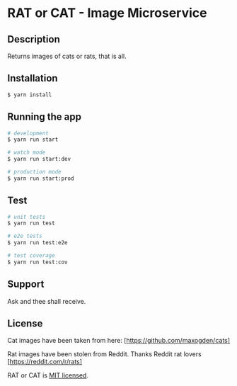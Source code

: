 # RAT or CAT - Image Microservice

## Description

Returns images of cats or rats, that is all.

## Installation

```bash
$ yarn install
```

## Running the app

```bash
# development
$ yarn run start

# watch mode
$ yarn run start:dev

# production mode
$ yarn run start:prod
```

## Test

```bash
# unit tests
$ yarn run test

# e2e tests
$ yarn run test:e2e

# test coverage
$ yarn run test:cov
```

## Support

Ask and thee shall receive.

## License

  Cat images have been taken from here: [https://github.com/maxogden/cats]
  
  Rat images have been stolen from Reddit. Thanks Reddit rat lovers [https://reddit.com/r/rats]

  RAT or CAT is [MIT licensed](LICENSE).
